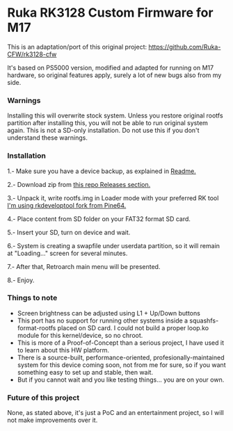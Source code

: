# Ruka RK3128 Custom Firmware for M17

This is an adaptation/port of this original project: https://github.com/Ruka-CFW/rk3128-cfw

It's based on PS5000 version, modified and adapted for running on M17 hardware, so original features apply, surely a lot of new bugs also from my side.

### Warnings

Installing this will overwrite stock system. Unless you restore original rootfs partition after installing this, you will not be able to run original system again.
This is not a SD-only installation. Do not use this if you don't understand these warnings.

### Installation

1.- Make sure you have a device backup, as explained in [Readme.](https://github.com/octathorp/m17_tools/blob/master/README.md)

2.- Download zip from [this repo Releases section.](https://github.com/octathorp/m17_tools/releases)

3.- Unpack it, write rootfs.img in Loader mode with your preferred RK tool [I'm using rkdeveloptool fork from Pine64.](https://gitlab.com/pine64-org/quartz-bsp/rkdeveloptool)

4.- Place content from SD folder on your FAT32 format SD card.

5.- Insert your SD, turn on device and wait.

6.- System is creating a swapfile under userdata partition, so it will remain at "Loading..." screen for several minutes.

7.- After that, Retroarch main menu will be presented.

8.- Enjoy.

### Things to note

- Screen brightness can be adjusted using L1 + Up/Down buttons
- This port has no support for running other systems inside a squashfs-format-rootfs placed on SD card. I could not build a proper loop.ko module for this kernel/device, so no chroot.
- This is more of a Proof-of-Concept than a serious project, I have used it to learn about this HW platform.
- There is a source-built, performance-oriented, profesionally-maintained system for this device coming soon, not from me for sure, so if you want something easy to set up and stable, then wait.
- But if you cannot wait and you like testing things... you are on your own.

### Future of this project

None, as stated above, it's just a PoC and an entertainment project, so I will not make improvements over it.
